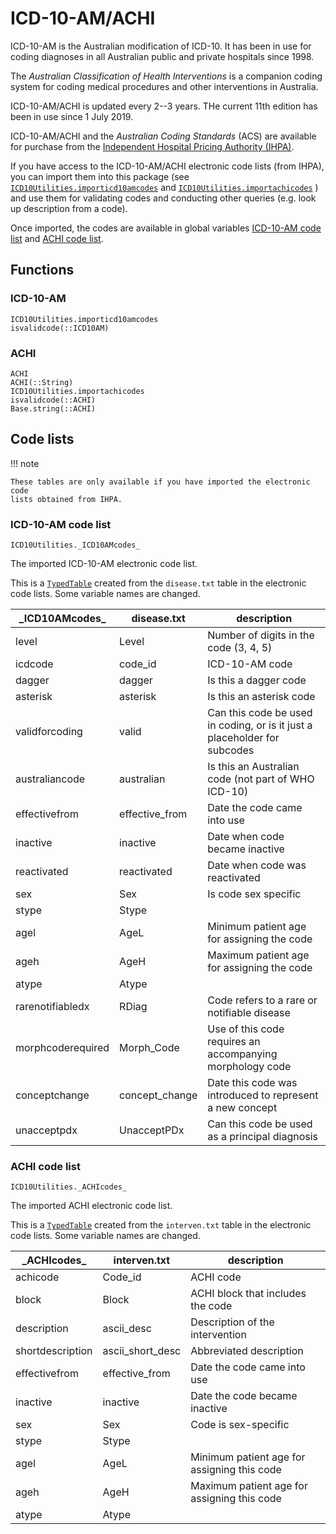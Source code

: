 # ICD-10-AM/ACHI

ICD-10-AM is the Australian modification of ICD-10. It has been in use for coding
diagnoses in all Australian public and private hospitals since 1998.

The _Australian Classification of Health Interventions_ is a companion coding
system for coding medical procedures and other interventions in Australia.

ICD-10-AM/ACHI is updated every 2--3 years. THe current 11th edition has been
in use since 1 July 2019.

ICD-10-AM/ACHI and the _Australian Coding Standards_ (ACS) are available for
purchase from the
[Independent Hospital Pricing Authority (IHPA)](https://www.ihpa.gov.au/what-we-do/icd-10-am-achi-acs-classification).

If you have access to the ICD-10-AM/ACHI electronic code lists (from IHPA), you
can import them into this package (see
[`ICD10Utilities.importicd10amcodes`](@ref) and
[`ICD10Utilities.importachicodes`](@ref) ) and use them for validating codes and
conducting other queries (e.g. look up description from a code).

Once imported, the codes are available in global variables
[ICD-10-AM code list](@ref) and [ACHI code list](@ref).

## Functions

### ICD-10-AM

```@docs
ICD10Utilities.importicd10amcodes
isvalidcode(::ICD10AM)
```

### ACHI

```@docs
ACHI
ACHI(::String)
ICD10Utilities.importachicodes
isvalidcode(::ACHI)
Base.string(::ACHI)
```

## Code lists

!!! note

    These tables are only available if you have imported the electronic code
    lists obtained from IHPA.

### ICD-10-AM code list

    ICD10Utilities._ICD10AMcodes_

The imported ICD-10-AM electronic code list.

This is a [`TypedTable`](https://typedtables.juliadata.org/stable/) created from
the `disease.txt` table in the electronic code lists. Some variable names are
changed.

\_ICD10AMcodes\_  | disease.txt    | description
------------------|----------------|--------------------------------------------------------------------------
level             | Level          | Number of digits in the code (3, 4, 5)
icdcode           | code\_id       | ICD-10-AM code
dagger            | dagger         | Is this a dagger code
asterisk          | asterisk       | Is this an asterisk code
validforcoding    | valid          | Can this code be used in coding, or is it just a placeholder for subcodes
australiancode    | australian     | Is this an Australian code (not part of WHO ICD-10)
effectivefrom     | effective\_from| Date the code came into use
inactive          | inactive       | Date when code became inactive
reactivated       | reactivated    | Date when code was reactivated
sex               | Sex            | Is code sex specific
stype             | Stype          |
agel              | AgeL           | Minimum patient age for assigning the code
ageh              | AgeH           | Maximum patient age for assigning the code
atype             | Atype          |
rarenotifiabledx  | RDiag          | Code refers to a rare or notifiable disease
morphcoderequired | Morph\_Code    | Use of this code requires an accompanying morphology code
conceptchange     | concept_change | Date this code was introduced to represent a new concept
unacceptpdx       | UnacceptPDx    | Can this code be used as a principal diagnosis

### ACHI code list

    ICD10Utilities._ACHIcodes_

The imported ACHI electronic code list.

This is a [`TypedTable`](https://typedtables.juliadata.org/stable/) created from
the `interven.txt` table in the electronic code lists. Some variable names are
changed.

\_ACHIcodes\_    | interven.txt       | description
-----------------|--------------------|-------------------------------------------
achicode         | Code\_id           | ACHI code
block            | Block              | ACHI block that includes the code
description      | ascii\_desc        | Description of the intervention
shortdescription | ascii\_short\_desc | Abbreviated description
effectivefrom    | effective\_from    | Date the code came into use
inactive         | inactive           | Date the code became inactive
sex              | Sex                | Code is sex-specific
stype            | Stype              |
agel             | AgeL               | Minimum patient age for assigning this code
ageh             | AgeH               | Maximum patient age for assigning this code
atype            | Atype              |
